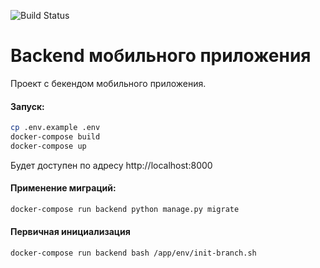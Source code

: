 ![Build Status](https://github.com/no-thankyou/app_backend/actions/workflows/github-actions.yml/badge.svg?branch=main)
# Backend мобильного приложения
Проект с бекендом мобильного приложения.

#### Запуск:
```bash
cp .env.example .env
docker-compose build
docker-compose up
```

Будет доступен по адресу http://localhost:8000

#### Применение миграций:
```bash
docker-compose run backend python manage.py migrate
```


#### Первичная инициализация
```bash
docker-compose run backend bash /app/env/init-branch.sh
```
